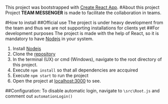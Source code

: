 This project was bootstrapped with [Create React App](https://github.com/facebookincubator/create-react-app).
#About this project
Project **TEAM MESSENGER** is made to facilitate the collaboration in teams.

#How to install
 ##Official use
 The project is under heavy development from the team and thus we are not supporting installations for clients yet
 ##For development purposes
 The project is made with the help of React, so it is mandatory to have [Nodejs](https://nodejs.org/en/) in your system.
 1. Install  [Nodejs](https://nodejs.org/en/)
 2. Clone the [repository](https://github.com/StormBlade97/TeamMessenger.git)
 3. In the terminal (UX) or cmd (Windows), navigate to the root directory of this project.
 4. Execute `npm install` so that all dependencies are accquired
 5. Execute `npm start` to run the project
 6. Open the project at [localhost:3000](http://localhost:3000) to see.
 
##Configuration:
 To disable automatic login, navigate to `\src\Root.js` and comment out `automationLogin()`
